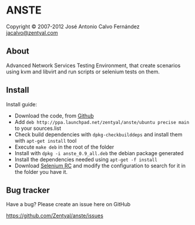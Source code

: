   ANSTE
==========
Copyright &copy; 2007-2012 José Antonio Calvo Fernández <jacalvo@zentyal.com>

About
-----
Advanced Network Services Testing Environment, that create scenarios using kvm and libvirt and run scripts or selenium tests on them.

Install
-------

Install guide:

* Download the code, from [Github](https://github.com/Zentyal/anste)
* Add `deb http://ppa.launchpad.net/zentyal/anste/ubuntu precise main` to your sources.list
* Check build dependencies with `dpkg-checkbuilddeps` and install them with `apt-get install` tool
* Execute `make deb` in the root of the folder
* Install with `dpkg -i anste_0.9_all.deb` the debian package generated
* Install the dependencies needed using `apt-get -f install`
* Download [Selenium RC](http://seleniumhq.org/projects/remote-control/) and modify the configuration to search for it in the folder you have it.

Bug tracker
-----------

Have a bug? Please create an issue here on GitHub

https://github.com/Zentyal/anste/issues

